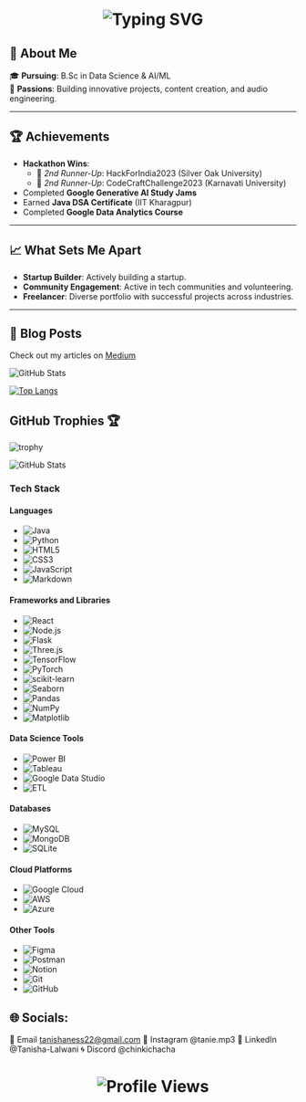 <h1 align="center">
  <img src="https://readme-typing-svg.demolab.com?font=Fira+Code&pause=1000&color=F7C404&center=true&vCenter=true&width=435&lines=Hi+I+am+Tanisha%2C+let%27s+connect!" alt="Typing SVG" />
</h1>


## 💫 About Me

🎓 **Pursuing**: B.Sc in Data Science & AI/ML  
🚀 **Passions**: Building innovative projects, content creation, and audio engineering.  

---

## 🏆 Achievements
- **Hackathon Wins**:  
  - 🥉 *2nd Runner-Up*: HackForIndia2023 (Silver Oak University)  
  - 🥉 *2nd Runner-Up*: CodeCraftChallenge2023 (Karnavati University)  
- Completed **Google Generative AI Study Jams**  
- Earned **Java DSA Certificate** (IIT Kharagpur)  
- Completed **Google Data Analytics Course**  

---

## 📈 What Sets Me Apart
- **Startup Builder**: Actively building a startup.  
- **Community Engagement**: Active in tech communities and volunteering.  
- **Freelancer**: Diverse portfolio with successful projects across industries.  

---


## 📜 Blog Posts
Check out my articles on [Medium](https://medium.com/@tanishaness)
<br>


![GitHub Stats](https://github-readme-stats.vercel.app/api?username=tanishaness&show_icons=true&theme=radical&cache_seconds=3600)

[![Top Langs](https://github-readme-stats.vercel.app/api/top-langs/?username=tanishaness&layout=compact&cache_seconds=3600)](https://github.com/anuraghazra/github-readme-stats)

## GitHub Trophies 🏆
![trophy](https://github-profile-trophy.vercel.app/?username=tanishaness&theme=onedark&cache_seconds=3600)

![GitHub Stats](https://github-readme-stats.vercel.app/api?username=tanishaness&show_icons=true&theme=radical&hide_title=true)


### **Tech Stack**

#### **Languages**
- ![Java](https://img.shields.io/badge/Java-%23ED8B00.svg?style=for-the-badge&logo=openjdk&logoColor=white)
- ![Python](https://img.shields.io/badge/Python-%2314354C.svg?style=for-the-badge&logo=python&logoColor=white)
- ![HTML5](https://img.shields.io/badge/HTML5-%23E34F26.svg?style=for-the-badge&logo=html5&logoColor=white)
- ![CSS3](https://img.shields.io/badge/CSS3-%231572B6.svg?style=for-the-badge&logo=css3&logoColor=white)
- ![JavaScript](https://img.shields.io/badge/JavaScript-%23F7DF1E.svg?style=for-the-badge&logo=javascript&logoColor=black)
- ![Markdown](https://img.shields.io/badge/Markdown-%23000000.svg?style=for-the-badge&logo=markdown&logoColor=white)

#### **Frameworks and Libraries**
- ![React](https://img.shields.io/badge/React-%2320232A.svg?style=for-the-badge&logo=react&logoColor=%2361DAFB)
- ![Node.js](https://img.shields.io/badge/Node.js-%23339933.svg?style=for-the-badge&logo=node.js&logoColor=white)
- ![Flask](https://img.shields.io/badge/Flask-%23000000.svg?style=for-the-badge&logo=flask&logoColor=white)
- ![Three.js](https://img.shields.io/badge/Three.js-%23000000.svg?style=for-the-badge&logo=three.js&logoColor=white)
- ![TensorFlow](https://img.shields.io/badge/TensorFlow-%23FF6F00.svg?style=for-the-badge&logo=tensorflow&logoColor=white)
- ![PyTorch](https://img.shields.io/badge/PyTorch-%23EE4C2C.svg?style=for-the-badge&logo=pytorch&logoColor=white)
- ![scikit-learn](https://img.shields.io/badge/scikit--learn-%23F7931E.svg?style=for-the-badge&logo=scikit-learn&logoColor=white)
- ![Seaborn](https://img.shields.io/badge/Seaborn-%23644AC6.svg?style=for-the-badge&logoColor=white)
- ![Pandas](https://img.shields.io/badge/Pandas-%23150458.svg?style=for-the-badge&logo=pandas&logoColor=white)
- ![NumPy](https://img.shields.io/badge/NumPy-%23013243.svg?style=for-the-badge&logo=numpy&logoColor=white)
- ![Matplotlib](https://img.shields.io/badge/Matplotlib-%23137183.svg?style=for-the-badge&logo=matplotlib&logoColor=white)

#### **Data Science Tools**
- ![Power BI](https://img.shields.io/badge/Power%20BI-%23F2C811.svg?style=for-the-badge&logo=powerbi&logoColor=black)
- ![Tableau](https://img.shields.io/badge/Tableau-%23E97627.svg?style=for-the-badge&logo=tableau&logoColor=white)
- ![Google Data Studio](https://img.shields.io/badge/Google%20Data%20Studio-%234285F4.svg?style=for-the-badge&logo=google%20data%20studio&logoColor=white)
- ![ETL](https://img.shields.io/badge/ETL-%230072C6.svg?style=for-the-badge&logoColor=white)

#### **Databases**
- ![MySQL](https://img.shields.io/badge/MySQL-%234479A1.svg?style=for-the-badge&logo=mysql&logoColor=white)
- ![MongoDB](https://img.shields.io/badge/MongoDB-%2347A248.svg?style=for-the-badge&logo=mongodb&logoColor=white)
- ![SQLite](https://img.shields.io/badge/SQLite-%23003B57.svg?style=for-the-badge&logo=sqlite&logoColor=white)

#### **Cloud Platforms**
- ![Google Cloud](https://img.shields.io/badge/Google%20Cloud-%234285F4.svg?style=for-the-badge&logo=google-cloud&logoColor=white)
- ![AWS](https://img.shields.io/badge/Amazon%20AWS-%23232F3E.svg?style=for-the-badge&logo=amazon-aws&logoColor=white)
- ![Azure](https://img.shields.io/badge/Azure-%230072C6.svg?style=for-the-badge&logo=microsoft-azure&logoColor=white)

#### **Other Tools**
- ![Figma](https://img.shields.io/badge/Figma-%23F24E1E.svg?style=for-the-badge&logo=figma&logoColor=white)
- ![Postman](https://img.shields.io/badge/Postman-%23FF6C37.svg?style=for-the-badge&logo=postman&logoColor=white)
- ![Notion](https://img.shields.io/badge/Notion-%23000000.svg?style=for-the-badge&logo=notion&logoColor=white)
- ![Git](https://img.shields.io/badge/Git-%23F05032.svg?style=for-the-badge&logo=git&logoColor=white)
- ![GitHub](https://img.shields.io/badge/GitHub-%23181717.svg?style=for-the-badge&logo=github&logoColor=white)



## 🌐 Socials:
📧 Email	tanishaness22@gmail.com
📸 Instagram	@tanie.mp3
💼 LinkedIn	@Tanisha-Lalwani
🌀 Discord	@chinkichacha


<h1 align="center">
  <img src="https://komarev.com/ghpvc/?username=tanishaness&label=Profile+Views&color=0e75b6&style=flat" alt="Profile Views" />
</h1>
